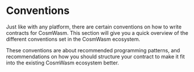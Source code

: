 <ChapterLabel label="core"></ChapterLabel>

# Conventions

Just like with any platform, there are certain conventions on how to write contracts for CosmWasm.
This section will give you a quick overview of the different conventions set in the CosmWasm
ecosystem.

These conventions are about recommended programming patterns, and recommendations on how you should
structure your contract to make it fit into the existing CosmWasm ecosystem better.
